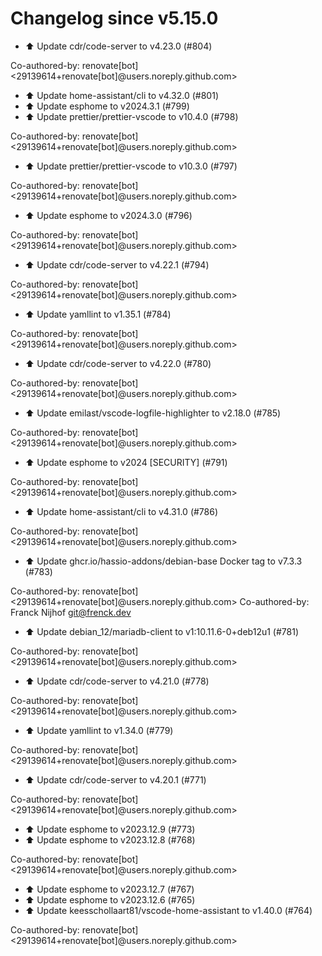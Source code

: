 # Changelog since v5.15.0
- ⬆️ Update cdr/code-server to v4.23.0 (#804)

Co-authored-by: renovate[bot] <29139614+renovate[bot]@users.noreply.github.com> 
- ⬆️ Update home-assistant/cli to v4.32.0 (#801) 
- ⬆️ Update esphome to v2024.3.1 (#799) 
- ⬆️ Update prettier/prettier-vscode to v10.4.0 (#798)

Co-authored-by: renovate[bot] <29139614+renovate[bot]@users.noreply.github.com> 
- ⬆️ Update prettier/prettier-vscode to v10.3.0 (#797)

Co-authored-by: renovate[bot] <29139614+renovate[bot]@users.noreply.github.com> 
- ⬆️ Update esphome to v2024.3.0 (#796)

Co-authored-by: renovate[bot] <29139614+renovate[bot]@users.noreply.github.com> 
- ⬆️ Update cdr/code-server to v4.22.1 (#794)

Co-authored-by: renovate[bot] <29139614+renovate[bot]@users.noreply.github.com> 
- ⬆️ Update yamllint to v1.35.1 (#784)

Co-authored-by: renovate[bot] <29139614+renovate[bot]@users.noreply.github.com> 
- ⬆️ Update cdr/code-server to v4.22.0 (#780)

Co-authored-by: renovate[bot] <29139614+renovate[bot]@users.noreply.github.com> 
- ⬆️ Update emilast/vscode-logfile-highlighter to v2.18.0 (#785)

Co-authored-by: renovate[bot] <29139614+renovate[bot]@users.noreply.github.com> 
- ⬆️ Update esphome to v2024 [SECURITY] (#791)

Co-authored-by: renovate[bot] <29139614+renovate[bot]@users.noreply.github.com> 
- ⬆️ Update home-assistant/cli to v4.31.0 (#786)

Co-authored-by: renovate[bot] <29139614+renovate[bot]@users.noreply.github.com> 
- ⬆️ Update ghcr.io/hassio-addons/debian-base Docker tag to v7.3.3 (#783)

Co-authored-by: renovate[bot] <29139614+renovate[bot]@users.noreply.github.com>
Co-authored-by: Franck Nijhof <git@frenck.dev> 
- ⬆️ Update debian_12/mariadb-client to v1:10.11.6-0+deb12u1 (#781)

Co-authored-by: renovate[bot] <29139614+renovate[bot]@users.noreply.github.com> 
- ⬆️ Update cdr/code-server to v4.21.0 (#778)

Co-authored-by: renovate[bot] <29139614+renovate[bot]@users.noreply.github.com> 
- ⬆️ Update yamllint to v1.34.0 (#779)

Co-authored-by: renovate[bot] <29139614+renovate[bot]@users.noreply.github.com> 
- ⬆️ Update cdr/code-server to v4.20.1 (#771)

Co-authored-by: renovate[bot] <29139614+renovate[bot]@users.noreply.github.com> 
- ⬆️ Update esphome to v2023.12.9 (#773) 
- ⬆️ Update esphome to v2023.12.8 (#768)

Co-authored-by: renovate[bot] <29139614+renovate[bot]@users.noreply.github.com> 
- ⬆️ Update esphome to v2023.12.7 (#767) 
- ⬆️ Update esphome to v2023.12.6 (#765) 
- ⬆️ Update keesschollaart81/vscode-home-assistant to v1.40.0 (#764)

Co-authored-by: renovate[bot] <29139614+renovate[bot]@users.noreply.github.com> 
